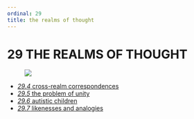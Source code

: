 ```yaml
---
ordinal: 29
title: the realms of thought
---
```


# 29 THE REALMS OF THOUGHT 

<figure><img src="/images/ch29/29-1.png"></img></figure>
<ul><li><a href="http://aurellem.org/minsky/som-29.4.html"><em>29.4</em> cross-realm correspondences</a></li><li><a href="http://aurellem.org/minsky/som-29.5.html"><em>29.5</em> the problem of unity</a></li><li><a href="http://aurellem.org/minsky/som-29.6.html"><em>29.6</em> autistic children</a></li><li><a href="http://aurellem.org/minsky/som-29.7.html"><em>29.7</em> likenesses and analogies</a></li> <br><br> </ul>